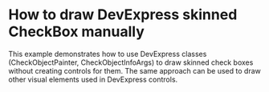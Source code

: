 # How to draw DevExpress skinned CheckBox manually


<p>This example demonstrates how to use DevExpress classes (CheckObjectPainter, CheckObjectInfoArgs) to draw skinned check boxes without creating controls for them. The same approach can be used to draw other visual elements used in DevExpress controls.</p>

<br/>



